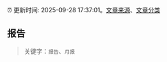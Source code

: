 :alarm_clock: 更新时间: 2025-09-28 17:37:01。[文章来源](/README.md)、[文章分类](/TAGS.md)

## 报告


> 关键字：`报告`、`月报`



